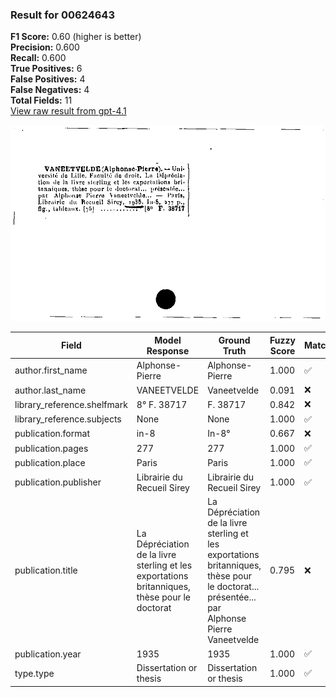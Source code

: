 ### Result for 00624643
**F1 Score:** 0.60 (higher is better)<br>**Precision:** 0.600<br>**Recall:** 0.600<br>**True Positives:** 6<br>**False Positives:** 4<br>**False Negatives:** 4<br>**Total Fields:** 11<br>[View raw result from gpt-4.1](https://github.com/RISE-UNIBAS/humanities_data_benchmark/blob/main/results/2025-09-02/T0160/request_T0160_00624643.json)

<img src="https://github.com/RISE-UNIBAS/humanities_data_benchmark/blob/main/benchmarks/zettelkatalog/images/00624643.jpg?raw=true" alt="00624643" width="600px">

| Field | Model Response | Ground Truth | Fuzzy Score | Match |
|-------|----------------|--------------|-------------|-------|
| author.first_name | Alphonse-Pierre | Alphonse-Pierre | 1.000 | ✅ |
| author.last_name | VANEETVELDE | Vaneetvelde | 0.091 | ❌ |
| library_reference.shelfmark | 8° F. 38717 | F. 38717 | 0.842 | ❌ |
| library_reference.subjects | None | None | 1.000 | ✅ |
| publication.format | in-8 | In-8° | 0.667 | ❌ |
| publication.pages | 277 | 277 | 1.000 | ✅ |
| publication.place | Paris | Paris | 1.000 | ✅ |
| publication.publisher | Librairie du Recueil Sirey | Librairie du Recueil Sirey | 1.000 | ✅ |
| publication.title | La Dépréciation de la livre sterling et les exportations britanniques, thèse pour le doctorat | La Dépréciation de la livre sterling et les exportations britanniques, thèse pour le doctorat... présentée... par Alphonse Pierre Vaneetvelde | 0.795 | ❌ |
| publication.year | 1935 | 1935 | 1.000 | ✅ |
| type.type | Dissertation or thesis | Dissertation or thesis | 1.000 | ✅ |
